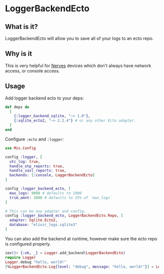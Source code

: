 # LoggerBackendEcto

## What is it?
LoggerBackendEcto will allow you to save all of your logs to an ecto repo.

## Why is it
This is very helpful for [Nerves](https://nerves-project.org) devices which
don't always have network access, or console access.

## Usage

Add logger backend ecto to your deps:

```elixir
def deps do
  [
    {:logger_backend_sqlite, "~> 1.0"},
    {:sqlite_ecto2, "~> 2.2.4"} # or any other Ecto adapter.
  ]
end
```

Configure `:ecto` and `:logger`:

```elixir
use Mix.Config

config :logger, [
  utc_log: true,
  handle_otp_reports: true,
  handle_sasl_reports: true,
  backends: [:console, LoggerBackendEcto]
]

config :logger_backend_ecto, [
  max_logs: 9000 # defaults to 1000
  trim_amnt: 3000 # defaults to 25% of `max_logs`
]

# This can be any adapter and config.
config :logger_backend_ecto, LoggerBackendEcto.Repo, [
  adapter: Sqlite.Ecto2,
  database: "elixir_logs.sqlite3"
]
```

You can also add the backend at runtime, however make sure the ecto repo
is configured properly.

```elixir
iex()> {:ok, _} = Logger.add_backend(LoggerBackendEcto)
require Logger
Logger.debug "hello, world!"
[%LoggerBackendEcto.Log{level: "debug", message: "hello, world!"}] = LoggerBackendEcto.all()
```
